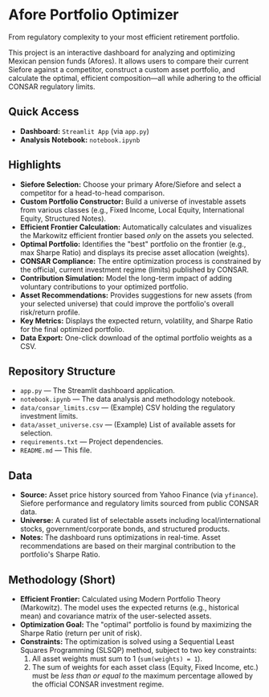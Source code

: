# Afore Portfolio Optimizer

From regulatory complexity to your most efficient retirement portfolio.

This project is an interactive dashboard for analyzing and optimizing Mexican pension funds (Afores). It allows users to compare their current Siefore against a competitor, construct a custom asset portfolio, and calculate the optimal, efficient composition—all while adhering to the official CONSAR regulatory limits.

## Quick Access

* **Dashboard:** `Streamlit App` (via `app.py`)
* **Analysis Notebook:** `notebook.ipynb`

## Highlights

* **Siefore Selection:** Choose your primary Afore/Siefore and select a competitor for a head-to-head comparison.
* **Custom Portfolio Constructor:** Build a universe of investable assets from various classes (e.g., Fixed Income, Local Equity, International Equity, Structured Notes).
* **Efficient Frontier Calculation:** Automatically calculates and visualizes the Markowitz efficient frontier based *only* on the assets you selected.
* **Optimal Portfolio:** Identifies the "best" portfolio on the frontier (e.g., max Sharpe Ratio) and displays its precise asset allocation (weights).
* **CONSAR Compliance:** The entire optimization process is constrained by the official, current investment regime (limits) published by CONSAR.
* **Contribution Simulation:** Model the long-term impact of adding voluntary contributions to your optimized portfolio.
* **Asset Recommendations:** Provides suggestions for new assets (from your selected universe) that could improve the portfolio's overall risk/return profile.
* **Key Metrics:** Displays the expected return, volatility, and Sharpe Ratio for the final optimized portfolio.
* **Data Export:** One-click download of the optimal portfolio weights as a CSV.

## Repository Structure

* `app.py` — The Streamlit dashboard application.
* `notebook.ipynb` — The data analysis and methodology notebook.
* `data/consar_limits.csv` — (Example) CSV holding the regulatory investment limits.
* `data/asset_universe.csv` — (Example) List of available assets for selection.
* `requirements.txt` — Project dependencies.
* `README.md` — This file.

## Data

* **Source:** Asset price history sourced from Yahoo Finance (via `yfinance`). Siefore performance and regulatory limits sourced from public CONSAR data.
* **Universe:** A curated list of selectable assets including local/international stocks, government/corporate bonds, and structured products.
* **Notes:** The dashboard runs optimizations in real-time. Asset recommendations are based on their marginal contribution to the portfolio's Sharpe Ratio.

## Methodology (Short)

* **Efficient Frontier:** Calculated using Modern Portfolio Theory (Markowitz). The model uses the expected returns (e.g., historical mean) and covariance matrix of the user-selected assets.
* **Optimization Goal:** The "optimal" portfolio is found by maximizing the Sharpe Ratio (return per unit of risk).
* **Constraints:** The optimization is solved using a Sequential Least Squares Programming (SLSQP) method, subject to two key constraints:
    1.  All asset weights must sum to 1 (`sum(weights) = 1`).
    2.  The sum of weights for each asset class (Equity, Fixed Income, etc.) must be *less than or equal to* the maximum percentage allowed by the official CONSAR investment regime.
